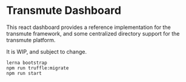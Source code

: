 # Transmute Dashboard

This react dashboard provides a reference implementation for the transmute framework, and some centralized directory support for the transmute platform.

It is WIP, and subject to change.

```
lerna bootstrap
npm run truffle:migrate
npm run start
```